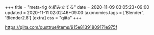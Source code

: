 +++
title = "meta-rig を組み立てる"
date = 2020-11-09 03:05:23+09:00
updated = 2020-11-11 02:02:46+09:00
taxonomies.tags = ['Blender', 'Blender2.8']
[extra]
css = "qiita"
+++

<https://qiita.com/ousttrue/items/915e81391809171e975f>

